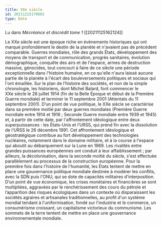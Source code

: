```yaml
---
title: XXe siècle
id: 20211215170602
type: Date
---
```


Lu dans *Mécréance et discrédit tome 1* [[20211125162124]]

Le XXe siècle est une époque riche en évènements historiques qui ont marqué profondément le destin de la planète et n'avaient pas de précédent comparable. Guerres mondiales, rôle des grands États, développement des moyens de transport et de communication, progrès sanitaires, évolution démographique, conquête des airs et de l'espace, armes de destruction massive, génocides, tout concourt à faire de ce siècle une période exceptionnelle dans l'histoire humaine, en ce qu'elle n'aura laissé aucune partie de la planète à l'écart des bouleversements politiques et sociaux qui l'ont émaillée. Sur le plan de l'histoire des sociétés, et non de la simple chronologie, les historiens, dont Michel Balard, font commencer le XXe siècle le 28 juillet 1914 (fin de la Belle Époque et début de la Première Guerre mondiale) et terminer le 11 septembre 2001 (Attentats du 11 septembre 2001). D’un point de vue politique, le XXe siècle se caractérise dans sa première moitié par deux guerres mondiales (Première Guerre mondiale entre 1914 et 1918 ; Seconde Guerre mondiale entre 1939 et 1945) et, à partir de cette date, par l'affrontement idéologique entre deux superpuissances : les États-Unis et l’URSS, qui prend fin avec la dissolution de l’URSS le 26 décembre 1991. Cet affrontement idéologique et géostratégique contribue au fort développement des technologies nucléaires, notamment dans le domaine militaire, et à la course à l'espace qui aboutit au débarquement sur la Lune en 1969. Les rivalités entre grandes puissances européennes ont conduit à leur affaiblissement ; par ailleurs, la décolonisation, dans la seconde moitié du siècle, s'est effectuée parallèlement au processus de la construction européenne. Pour la première fois dans l'histoire de l'humanité, les États tentent de mettre en place une gouvernance politique mondiale destinée à modérer les conflits, avec la SDN puis l'ONU, qui se dote de capacités militaires d'interposition. D’un point de vue économique, les crises monétaires et financières se sont multipliées, aggravées par le renchérissement des cours du pétrole et l’apparition des risques écologiques dans un contexte où disparaissent les sociétés agraires et artisanales traditionnelles, au profit d'un système mondial tendant à l'uniformisation, fondé sur l'industrie et le commerce, un consumérisme croissant, un capitalisme victorieux du communisme. Les sommets de la terre tentent de mettre en place une gouvernance environnementale mondiale.